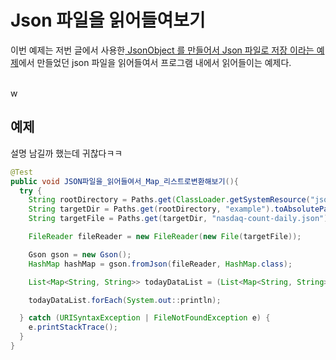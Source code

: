 # Json 파일을 읽어들여보기

이번 예제는 저번 글에서 사용한[ JsonObject 를 만들어서 Json 파일로 저장 이라는 예제](https://github.com/soon-good/modern-java-in-action/blob/develop/study/%EA%B8%B0%ED%83%80%EC%98%88%EC%A0%9C-Json%ED%8C%8C%EC%9D%BC-%EC%9E%85%EC%B6%9C%EB%A0%A5-JsonObject%EB%A5%BC-%EB%A7%8C%EB%93%A4%EC%96%B4%EC%84%9C-Json%ED%8C%8C%EC%9D%BC%EB%A1%9C-%EC%A0%80%EC%9E%A5.md)에서 만들었던  json 파일을 읽어들여서 프로그램 내에서 읽어들이는 예제다.<br>

<br>w

## 예제

설명 남길까 했는데 귀찮다ㅋㅋ 

```java
@Test
public void JSON파일을_읽어들여서_Map_리스트로변환해보기(){
  try {
    String rootDirectory = Paths.get(ClassLoader.getSystemResource("json").toURI()).toAbsolutePath().toString();
    String targetDir = Paths.get(rootDirectory, "example").toAbsolutePath().toString();
    String targetFile = Paths.get(targetDir, "nasdaq-count-daily.json").toAbsolutePath().toString();

    FileReader fileReader = new FileReader(new File(targetFile));

    Gson gson = new Gson();
    HashMap hashMap = gson.fromJson(fileReader, HashMap.class);

    List<Map<String, String>> todayDataList = (List<Map<String, String>>)hashMap.get("todayDataList");

    todayDataList.forEach(System.out::println);

  } catch (URISyntaxException | FileNotFoundException e) {
    e.printStackTrace();
  }
}
```

